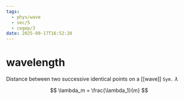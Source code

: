 ```yaml
---
tags:
  - phys/wave
  - sec/5
  - cegep/3
date: 2025-09-17T16:52:20
---
```


# wavelength

Distance between two successive identical points on a [[wave]]
`Sym.` $\lambda$

$$
\lambda_m = \frac{\lambda_1}{m}
$$